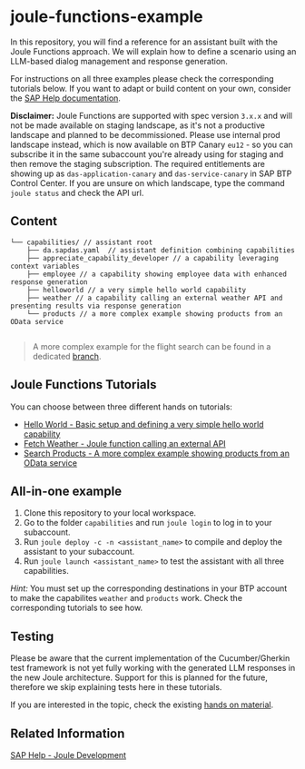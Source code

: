# joule-functions-example

In this repository, you will find a reference for an assistant built with the Joule Functions approach.
We will explain how to define a scenario using an LLM-based dialog management and response generation.

For instructions on all three examples please check the corresponding tutorials below.
If you want to adapt or build content on your own, consider the [SAP Help documentation](https://help.sap.com/docs/joule/service-guide/development?locale=en-US).

**Disclaimer:** Joule Functions are supported with spec version `3.x.x` and will not be made available on staging landscape, as it's not a productive landscape and planned to be decommissioned. Please use internal prod landscape instead, which is now available on BTP Canary `eu12` - so you can subscribe it in the same subaccount you're already using for staging and then remove the staging subscription. The required entitlements are showing up as `das-application-canary` and `das-service-canary` in SAP BTP Control Center. If you are unsure on which landscape, type the command `joule status` and check the API url.

## Content

```
└── capabilities/ // assistant root
    ├── da.sapdas.yaml  // assistant definition combining capabilities
    ├── appreciate_capability_developer // a capability leveraging context variables
    ├── employee // a capability showing employee data with enhanced response generation
    ├── helloworld // a very simple hello world capability
    ├── weather // a capability calling an external weather API and presenting results via response generation
    └── products // a more complex example showing products from an OData service
    
```

> A more complex example for the flight search can be found in a dedicated [branch](https://github.tools.sap/DAS-Samples/joule-functions-example/tree/fb_flight_search).

## Joule Functions Tutorials

You can choose between three different hands on tutorials:

* [Hello World - Basic setup and defining a very simple hello world capability](tutorials/helloworld/index.md)
* [Fetch Weather - Joule function calling an external API](tutorials/weather/index.md)
* [Search Products - A more complex example showing products from an OData service](tutorials/products/index.md)

## All-in-one example

1. Clone this repository to your local workspace.
1. Go to the folder `capabilities` and run `joule login` to log in to your subaccount.
2. Run `joule deploy -c -n <assistant_name>` to compile and deploy the assistant to your subaccount.
3. Run `joule launch <assistant_name>` to test the assistant with all three capabilities.

*Hint:* You must set up the corresponding destinations in your BTP account to make the capabilites `weather` and `products` work. Check the corresponding tutorials to see how.

## Testing

Please be aware that the current implementation of the Cucumber/Gherkin test
framework is not yet fully working with the generated LLM responses in the new Joule architecture.
Support for this is planned for the future, therefore we skip explaining tests here in these tutorials.

If you are interested in the topic, check the existing [hands on material](https://github.tools.sap/DAS-Samples/da-mc-developers-hands-on/tree/8-Adding-Content-Tests).

## Related Information

[SAP Help - Joule Development](https://help.sap.com/docs/joule/service-guide/development?locale=en-US)
